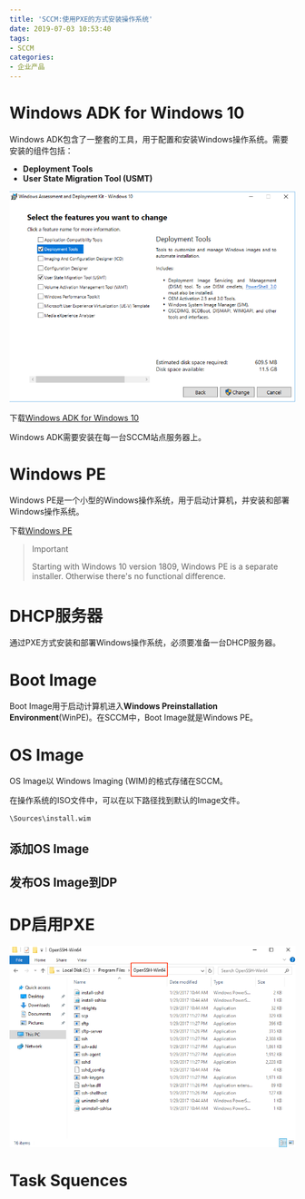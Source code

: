 ```yaml
---
title: 'SCCM:使用PXE的方式安装操作系统'
date: 2019-07-03 10:53:40
tags:
- SCCM
categories:
- 企业产品
---
```

# Windows ADK for Windows  10

Windows ADK包含了一整套的工具，用于配置和安装Windows操作系统。需要安装的组件包括：

- **Deployment Tools**
- **User State Migration Tool (USMT)**

![](/images/361.png)
<!-- more -->

下载[Windows ADK for Windows 10](https://docs.microsoft.com/en-us/windows-hardware/get-started/adk-install)

Windows ADK需要安装在每一台SCCM站点服务器上。

# Windows PE

Windows PE是一个小型的Windows操作系统，用于启动计算机，并安装和部署Windows操作系统。

下载[Windows PE](https://docs.microsoft.com/en-us/windows-hardware/get-started/adk-install)

>Important
> 
> Starting with Windows 10 version 1809, Windows PE is a separate installer. Otherwise there's no functional difference.

# DHCP服务器

通过PXE方式安装和部署Windows操作系统，必须要准备一台DHCP服务器。

# Boot Image

Boot Image用于启动计算机进入**Windows Preinstallation Environment**(WinPE)。在SCCM中，Boot Image就是Windows PE。

# OS Image

OS Image以 Windows Imaging (WIM)的格式存储在SCCM。

在操作系统的ISO文件中，可以在以下路径找到默认的Image文件。

	\Sources\install.wim

## 添加OS Image

## 发布OS Image到DP

# DP启用PXE

![](/images/362.png)

# Task Squences

